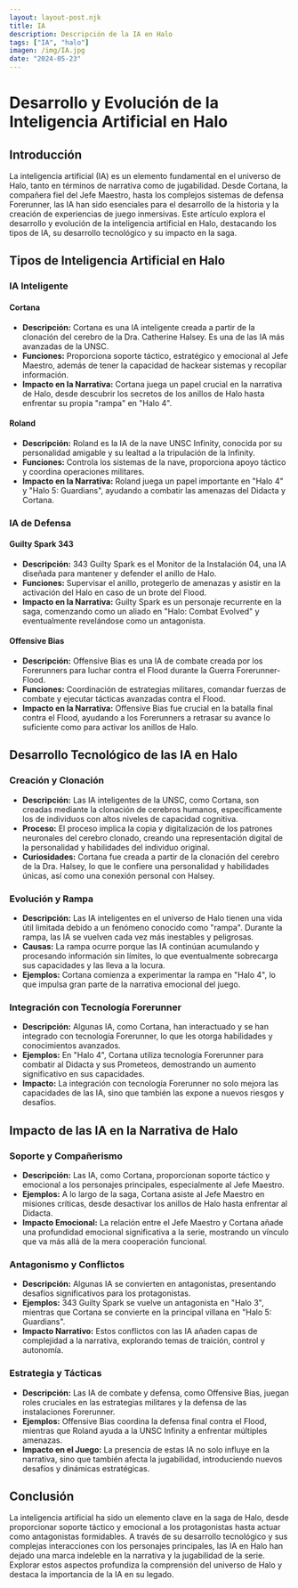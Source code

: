 ```yaml
---
layout: layout-post.njk
title: IA
description: Descripción de la IA en Halo
tags: ["IA", "halo"]
imagen: /img/IA.jpg
date: "2024-05-23"
---
```



# Desarrollo y Evolución de la Inteligencia Artificial en Halo

## Introducción

La inteligencia artificial (IA) es un elemento fundamental en el universo de Halo, tanto en términos de narrativa como de jugabilidad. Desde Cortana, la compañera fiel del Jefe Maestro, hasta los complejos sistemas de defensa Forerunner, las IA han sido esenciales para el desarrollo de la historia y la creación de experiencias de juego inmersivas. Este artículo explora el desarrollo y evolución de la inteligencia artificial en Halo, destacando los tipos de IA, su desarrollo tecnológico y su impacto en la saga.

## Tipos de Inteligencia Artificial en Halo

### IA Inteligente

#### Cortana

- **Descripción:** Cortana es una IA inteligente creada a partir de la clonación del cerebro de la Dra. Catherine Halsey. Es una de las IA más avanzadas de la UNSC.
- **Funciones:** Proporciona soporte táctico, estratégico y emocional al Jefe Maestro, además de tener la capacidad de hackear sistemas y recopilar información.
- **Impacto en la Narrativa:** Cortana juega un papel crucial en la narrativa de Halo, desde descubrir los secretos de los anillos de Halo hasta enfrentar su propia "rampa" en "Halo 4".

#### Roland

- **Descripción:** Roland es la IA de la nave UNSC Infinity, conocida por su personalidad amigable y su lealtad a la tripulación de la Infinity.
- **Funciones:** Controla los sistemas de la nave, proporciona apoyo táctico y coordina operaciones militares.
- **Impacto en la Narrativa:** Roland juega un papel importante en "Halo 4" y "Halo 5: Guardians", ayudando a combatir las amenazas del Didacta y Cortana.

### IA de Defensa

#### Guilty Spark 343

- **Descripción:** 343 Guilty Spark es el Monitor de la Instalación 04, una IA diseñada para mantener y defender el anillo de Halo.
- **Funciones:** Supervisar el anillo, protegerlo de amenazas y asistir en la activación del Halo en caso de un brote del Flood.
- **Impacto en la Narrativa:** Guilty Spark es un personaje recurrente en la saga, comenzando como un aliado en "Halo: Combat Evolved" y eventualmente revelándose como un antagonista.

#### Offensive Bias

- **Descripción:** Offensive Bias es una IA de combate creada por los Forerunners para luchar contra el Flood durante la Guerra Forerunner-Flood.
- **Funciones:** Coordinación de estrategias militares, comandar fuerzas de combate y ejecutar tácticas avanzadas contra el Flood.
- **Impacto en la Narrativa:** Offensive Bias fue crucial en la batalla final contra el Flood, ayudando a los Forerunners a retrasar su avance lo suficiente como para activar los anillos de Halo.

## Desarrollo Tecnológico de las IA en Halo

### Creación y Clonación

- **Descripción:** Las IA inteligentes de la UNSC, como Cortana, son creadas mediante la clonación de cerebros humanos, específicamente los de individuos con altos niveles de capacidad cognitiva.
- **Proceso:** El proceso implica la copia y digitalización de los patrones neuronales del cerebro clonado, creando una representación digital de la personalidad y habilidades del individuo original.
- **Curiosidades:** Cortana fue creada a partir de la clonación del cerebro de la Dra. Halsey, lo que le confiere una personalidad y habilidades únicas, así como una conexión personal con Halsey.

### Evolución y Rampa

- **Descripción:** Las IA inteligentes en el universo de Halo tienen una vida útil limitada debido a un fenómeno conocido como "rampa". Durante la rampa, las IA se vuelven cada vez más inestables y peligrosas.
- **Causas:** La rampa ocurre porque las IA continúan acumulando y procesando información sin límites, lo que eventualmente sobrecarga sus capacidades y las lleva a la locura.
- **Ejemplos:** Cortana comienza a experimentar la rampa en "Halo 4", lo que impulsa gran parte de la narrativa emocional del juego.

### Integración con Tecnología Forerunner

- **Descripción:** Algunas IA, como Cortana, han interactuado y se han integrado con tecnología Forerunner, lo que les otorga habilidades y conocimientos avanzados.
- **Ejemplos:** En "Halo 4", Cortana utiliza tecnología Forerunner para combatir al Didacta y sus Prometeos, demostrando un aumento significativo en sus capacidades.
- **Impacto:** La integración con tecnología Forerunner no solo mejora las capacidades de las IA, sino que también las expone a nuevos riesgos y desafíos.

## Impacto de las IA en la Narrativa de Halo

### Soporte y Compañerismo

- **Descripción:** Las IA, como Cortana, proporcionan soporte táctico y emocional a los personajes principales, especialmente al Jefe Maestro.
- **Ejemplos:** A lo largo de la saga, Cortana asiste al Jefe Maestro en misiones críticas, desde desactivar los anillos de Halo hasta enfrentar al Didacta.
- **Impacto Emocional:** La relación entre el Jefe Maestro y Cortana añade una profundidad emocional significativa a la serie, mostrando un vínculo que va más allá de la mera cooperación funcional.

### Antagonismo y Conflictos

- **Descripción:** Algunas IA se convierten en antagonistas, presentando desafíos significativos para los protagonistas.
- **Ejemplos:** 343 Guilty Spark se vuelve un antagonista en "Halo 3", mientras que Cortana se convierte en la principal villana en "Halo 5: Guardians".
- **Impacto Narrativo:** Estos conflictos con las IA añaden capas de complejidad a la narrativa, explorando temas de traición, control y autonomía.

### Estrategia y Tácticas

- **Descripción:** Las IA de combate y defensa, como Offensive Bias, juegan roles cruciales en las estrategias militares y la defensa de las instalaciones Forerunner.
- **Ejemplos:** Offensive Bias coordina la defensa final contra el Flood, mientras que Roland ayuda a la UNSC Infinity a enfrentar múltiples amenazas.
- **Impacto en el Juego:** La presencia de estas IA no solo influye en la narrativa, sino que también afecta la jugabilidad, introduciendo nuevos desafíos y dinámicas estratégicas.

## Conclusión

La inteligencia artificial ha sido un elemento clave en la saga de Halo, desde proporcionar soporte táctico y emocional a los protagonistas hasta actuar como antagonistas formidables. A través de su desarrollo tecnológico y sus complejas interacciones con los personajes principales, las IA en Halo han dejado una marca indeleble en la narrativa y la jugabilidad de la serie. Explorar estos aspectos profundiza la comprensión del universo de Halo y destaca la importancia de la IA en su legado.
